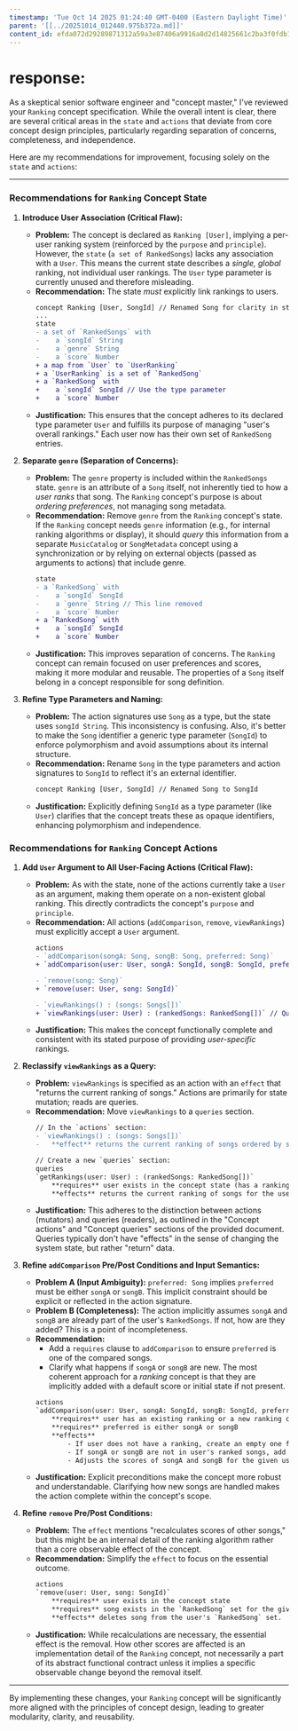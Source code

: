 ```yaml
---
timestamp: 'Tue Oct 14 2025 01:24:40 GMT-0400 (Eastern Daylight Time)'
parent: '[[../20251014_012440.975b372a.md]]'
content_id: efda072d29289871312a59a3e87406a9916a8d2d14825661c2ba3f0fdb13e40f
---
```


# response:

As a skeptical senior software engineer and "concept master," I've reviewed your `Ranking` concept specification. While the overall intent is clear, there are several critical areas in the `state` and `actions` that deviate from core concept design principles, particularly regarding separation of concerns, completeness, and independence.

Here are my recommendations for improvement, focusing solely on the `state` and `actions`:

***

### **Recommendations for `Ranking` Concept State**

1. **Introduce User Association (Critical Flaw):**
   * **Problem:** The concept is declared as `Ranking [User]`, implying a per-user ranking system (reinforced by the `purpose` and `principle`). However, the `state` (`a set of RankedSongs`) lacks any association with a `User`. This means the current state describes a *single, global* ranking, not individual user rankings. The `User` type parameter is currently unused and therefore misleading.
   * **Recommendation:** The state *must* explicitly link rankings to users.
     ```diff
     concept Ranking [User, SongId] // Renamed Song for clarity in state/actions
     ...
     state
     - a set of `RankedSongs` with
     -    a `songId` String
     -    a `genre` String
     -    a `score` Number
     + a map from `User` to `UserRanking`
     + a `UserRanking` is a set of `RankedSong`
     + a `RankedSong` with
     +    a `songId` SongId // Use the type parameter
     +    a `score` Number
     ```
   * **Justification:** This ensures that the concept adheres to its declared type parameter `User` and fulfills its purpose of managing "user's overall rankings." Each user now has their own set of `RankedSong` entries.

2. **Separate `genre` (Separation of Concerns):**
   * **Problem:** The `genre` property is included within the `RankedSongs` state. `genre` is an attribute of a `Song` itself, not inherently tied to how a *user ranks* that song. The `Ranking` concept's purpose is about *ordering preferences*, not managing song metadata.
   * **Recommendation:** Remove `genre` from the `Ranking` concept's state. If the `Ranking` concept needs `genre` information (e.g., for internal ranking algorithms or display), it should *query* this information from a separate `MusicCatalog` or `SongMetadata` concept using a synchronization or by relying on external objects (passed as arguments to actions) that include genre.
     ```diff
     state
     - a `RankedSong` with
     -    a `songId` SongId
     -    a `genre` String // This line removed
     -    a `score` Number
     + a `RankedSong` with
     +    a `songId` SongId
     +    a `score` Number
     ```
   * **Justification:** This improves separation of concerns. The `Ranking` concept can remain focused on user preferences and scores, making it more modular and reusable. The properties of a `Song` itself belong in a concept responsible for song definition.

3. **Refine Type Parameters and Naming:**
   * **Problem:** The action signatures use `Song` as a type, but the state uses `songId String`. This inconsistency is confusing. Also, it's better to make the `Song` identifier a generic type parameter (`SongId`) to enforce polymorphism and avoid assumptions about its internal structure.
   * **Recommendation:** Rename `Song` in the type parameters and action signatures to `SongId` to reflect it's an external identifier.
     ```diff
     concept Ranking [User, SongId] // Renamed Song to SongId
     ```
   * **Justification:** Explicitly defining `SongId` as a type parameter (like `User`) clarifies that the concept treats these as opaque identifiers, enhancing polymorphism and independence.

### **Recommendations for `Ranking` Concept Actions**

1. **Add `User` Argument to All User-Facing Actions (Critical Flaw):**
   * **Problem:** As with the state, none of the actions currently take a `User` as an argument, making them operate on a non-existent global ranking. This directly contradicts the concept's `purpose` and `principle`.
   * **Recommendation:** All actions (`addComparison`, `remove`, `viewRankings`) must explicitly accept a `User` argument.
     ```diff
     actions
     - `addComparison(songA: Song, songB: Song, preferred: Song)`
     + `addComparison(user: User, songA: SongId, songB: SongId, preferred: SongId)`

     - `remove(song: Song)`
     + `remove(user: User, song: SongId)`

     - `viewRankings() : (songs: Songs[])`
     + `viewRankings(user: User) : (rankedSongs: RankedSong[])` // Query, not action. See next point.
     ```
   * **Justification:** This makes the concept functionally complete and consistent with its stated purpose of providing *user-specific* rankings.

2. **Reclassify `viewRankings` as a Query:**
   * **Problem:** `viewRankings` is specified as an action with an `effect` that "returns the current ranking of songs." Actions are primarily for state mutation; reads are queries.
   * **Recommendation:** Move `viewRankings` to a `queries` section.
     ```diff
     // In the `actions` section:
     - `viewRankings() : (songs: Songs[])`
     -   **effect** returns the current ranking of songs ordered by score

     // Create a new `queries` section:
     queries
     `getRankings(user: User) : (rankedSongs: RankedSong[])`
         **requires** user exists in the concept state (has a ranking)
         **effects** returns the current ranking of songs for the user, ordered by score
     ```
   * **Justification:** This adheres to the distinction between actions (mutators) and queries (readers), as outlined in the "Concept actions" and "Concept queries" sections of the provided document. Queries typically don't have "effects" in the sense of changing the system state, but rather "return" data.

3. **Refine `addComparison` Pre/Post Conditions and Input Semantics:**
   * **Problem A (Input Ambiguity):** `preferred: Song` implies `preferred` must be either `songA` or `songB`. This implicit constraint should be explicit or reflected in the action signature.
   * **Problem B (Completeness):** The action implicitly assumes `songA` and `songB` are already part of the user's `RankedSongs`. If not, how are they added? This is a point of incompleteness.
   * **Recommendation:**
     * Add a `requires` clause to `addComparison` to ensure `preferred` is one of the compared songs.
     * Clarify what happens if `songA` or `songB` are new. The most coherent approach for a *ranking* concept is that they are implicitly added with a default score or initial state if not present.
     ```diff
     actions
     `addComparison(user: User, songA: SongId, songB: SongId, preferred: SongId)`
         **requires** user has an existing ranking or a new ranking can be created for them
         **requires** preferred is either songA or songB
         **effects**
             - If user does not have a ranking, create an empty one for them.
             - If songA or songB are not in user's ranked songs, add them with a neutral default score.
             - Adjusts the scores of songA and songB for the given user based on `preferred` and updates the ranking order.
     ```
   * **Justification:** Explicit preconditions make the concept more robust and understandable. Clarifying how new songs are handled makes the action complete within the concept's scope.

4. **Refine `remove` Pre/Post Conditions:**
   * **Problem:** The `effect` mentions "recalculates scores of other songs," but this might be an internal detail of the ranking algorithm rather than a core observable effect of the concept.
   * **Recommendation:** Simplify the `effect` to focus on the essential outcome.
     ```diff
     actions
     `remove(user: User, song: SongId)`
         **requires** user exists in the concept state
         **requires** song exists in the `RankedSong` set for the given user
         **effects** deletes song from the user's `RankedSong` set.
     ```
   * **Justification:** While recalculations are necessary, the essential effect is the removal. How other scores are affected is an implementation detail of the `Ranking` concept, not necessarily a part of its abstract functional contract unless it implies a specific observable change beyond the removal itself.

***

By implementing these changes, your `Ranking` concept will be significantly more aligned with the principles of concept design, leading to greater modularity, clarity, and reusability.
